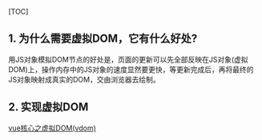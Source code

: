 [TOC]

## 1. 为什么需要虚拟DOM，它有什么好处? ##

用JS对象模拟DOM节点的好处是，页面的更新可以先全部反映在JS对象(虚拟DOM)上，操作内存中的JS对象的速度显然要更快，等更新完成后，再将最终的JS对象映射成真实的DOM，交由浏览器去绘制。

## 2. 实现虚拟DOM ##

[vue核心之虚拟DOM(vdom)](<https://www.jianshu.com/p/af0b398602bc>)